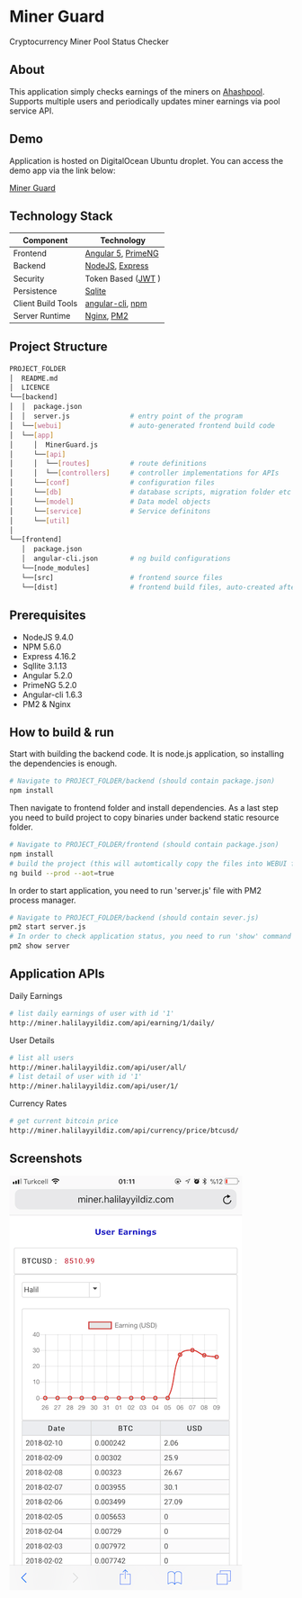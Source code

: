 # Miner Guard
Cryptocurrency Miner Pool Status Checker

## About
This application simply checks earnings of the miners on [Ahashpool](http://ahashpool.com). Supports multiple users and periodically updates miner earnings via pool service API.

## Demo
Application is hosted on DigitalOcean Ubuntu droplet. You can access the demo app via the link below:

[Miner Guard](http://miner.halilayyildiz.com/)


## Technology Stack
Component         | Technology
---               | ---
Frontend          | [Angular 5](https://github.com/angular/angular), [PrimeNG](https://www.primefaces.org/primeng/)
Backend           | [NodeJS](https://nodejs.org), [Express](https://expressjs.com/)
Security          | Token Based ([JWT](https://github.com/auth0/java-jwt) ) 
Persistence       | [Sqlite](https://www.npmjs.com/package/sqlite3)
Client Build Tools| [angular-cli](https://github.com/angular/angular-cli), [npm](https://www.npmjs.com/)
Server Runtime    | [Nginx](https://www.nginx.com/), [PM2](http://pm2.keymetrics.io/)


## Project Structure
```bash
PROJECT_FOLDER
│  README.md
│  LICENCE           
└──[backend]  
│  │  package.json      
│  │  server.js               # entry point of the program 
│  └──[webui]                 # auto-generated frontend build code
│  └──[app]
│     │  MinerGuard.js 
│     └──[api]
│     │  └──[routes]          # route definitions
│     │  └──[controllers]     # controller implementations for APIs
│     └──[conf]               # configuration files
│     └──[db]                 # database scripts, migration folder etc
│     └──[model]              # Data model objects
│     └──[service]            # Service definitons
│     └──[util]     
│
└──[frontend]
   │  package.json     
   │  angular-cli.json        # ng build configurations
   └──[node_modules]
   └──[src]                   # frontend source files
   └──[dist]                  # frontend build files, auto-created after running angular build: ng -build
```

## Prerequisites
- NodeJS 9.4.0
- NPM 5.6.0
- Express 4.16.2  
- Sqllite 3.1.13
- Angular 5.2.0
- PrimeNG 5.2.0
- Angular-cli 1.6.3
- PM2 & Nginx

## How to build & run

Start with building the backend code. It is node.js application, so installing the dependencies is enough.

```bash
# Navigate to PROJECT_FOLDER/backend (should contain package.json)
npm install
```

Then navigate to frontend folder and install dependencies. As a last step you need to build project to copy binaries under backend static resource folder.

```bash
# Navigate to PROJECT_FOLDER/frontend (should contain package.json)
npm install
# build the project (this will automtically copy the files into WEBUI folder under backend )
ng build --prod --aot=true
```

In order to start application, you need to run 'server.js' file with PM2 process manager.
```bash
# Navigate to PROJECT_FOLDER/backend (should contain sever.js)
pm2 start server.js
# In order to check application status, you need to run 'show' command
pm2 show server
```


## Application APIs

Daily Earnings

```bash
# list daily earnings of user with id '1'
http://miner.halilayyildiz.com/api/earning/1/daily/
```

User Details

```bash
# list all users
http://miner.halilayyildiz.com/api/user/all/
# list detail of user with id '1'
http://miner.halilayyildiz.com/api/user/1/
```

Currency Rates
```bash
# get current bitcoin price
http://miner.halilayyildiz.com/api/currency/price/btcusd/
```

## Screenshots

![UserEarnings](/screenshots/user_earning_page.png?raw=true)


